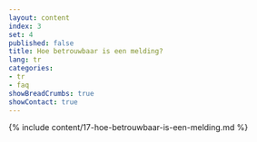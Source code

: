 ```yaml
---
layout: content
index: 3
set: 4
published: false
title: Hoe betrouwbaar is een melding?
lang: tr
categories:
- tr
- faq
showBreadCrumbs: true
showContact: true
---
```

{% include content/17-hoe-betrouwbaar-is-een-melding.md %}
